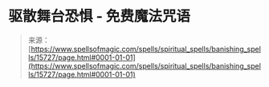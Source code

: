 <!--yml

category: 未分类

date: 2024-06-12 18:55:17

-->

# 驱散舞台恐惧 - 免费魔法咒语

> 来源：[https://www.spellsofmagic.com/spells/spiritual_spells/banishing_spells/15727/page.html#0001-01-01](https://www.spellsofmagic.com/spells/spiritual_spells/banishing_spells/15727/page.html#0001-01-01)
